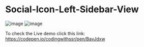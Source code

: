# Social-Icon-Left-Sidebar-View

![image](https://github.com/sivaraj47/Social-Icon-Left-Sidebar-View/assets/9676262/fe2a1af8-e4e7-4fad-b603-0975c56b3f11)
![image](https://github.com/sivaraj47/Social-Icon-Left-Sidebar-View/assets/9676262/51d9d2a2-faa3-4256-8dc8-272028e8c8d1)

To check the Live demo click this link:
https://codepen.io/codingwithssr/pen/BavJdxw
